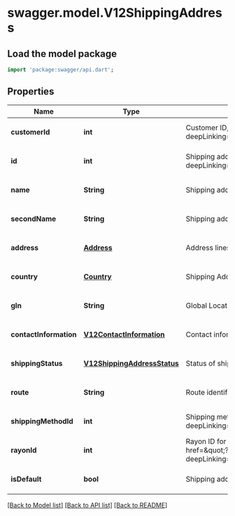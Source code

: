# swagger.model.V12ShippingAddress

## Load the model package
```dart
import 'package:swagger/api.dart';
```

## Properties
Name | Type | Description | Notes
------------ | ------------- | ------------- | -------------
**customerId** | **int** | Customer ID, as retrievable from &lt;a href&#x3D;\&quot;?deepLinking&#x3D;true#/Customer/Get\&quot;&gt;/api/Customer&lt;/a&gt; | [optional] [default to null]
**id** | **int** | Shipping address ID, as retrievable from &lt;a href&#x3D;\&quot;?deepLinking&#x3D;true#/Shipping/Get\&quot;&gt;/api/Shipping&lt;/a&gt; | [optional] [default to null]
**name** | **String** | Shipping address name | [optional] [default to null]
**secondName** | **String** | Shipping address extended name | [optional] [default to null]
**address** | [**Address**](Address.md) | Address lines for shipping address | [optional] [default to null]
**country** | [**Country**](Country.md) | Shipping Address country | [optional] [default to null]
**gln** | **String** | Global Location Number of shipping address | [optional] [default to null]
**contactInformation** | [**V12ContactInformation**](V12ContactInformation.md) | Contact information for shipping address | [optional] [default to null]
**shippingStatus** | [**V12ShippingAddressStatus**](V12ShippingAddressStatus.md) | Status of shipping address | [optional] [default to null]
**route** | **String** | Route identification | [optional] [default to null]
**shippingMethodId** | **int** | Shipping method ID, as retrievable from &lt;a href&#x3D;\&quot;?deepLinking&#x3D;true#/Shipping/Methods\&quot;&gt;/api/Shipping&lt;/a&gt; | [optional] [default to null]
**rayonId** | **int** | Rayon ID for shipping address, as retrievable from &lt;a href&#x3D;\&quot;?deepLinking&#x3D;true#/Rayon/Get\&quot;&gt;/api/Customer&lt;/a&gt; | [optional] [default to null]
**isDefault** | **bool** | Shipping address is default address | [optional] [default to null]

[[Back to Model list]](../README.md#documentation-for-models) [[Back to API list]](../README.md#documentation-for-api-endpoints) [[Back to README]](../README.md)


